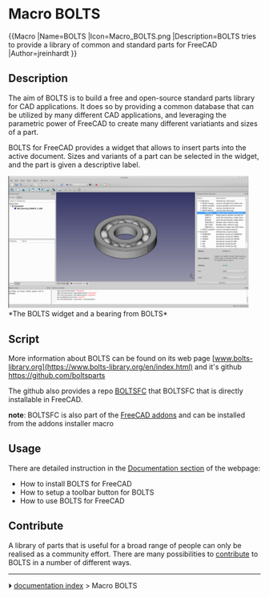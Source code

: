 # Macro BOLTS
{{Macro
|Name=BOLTS
|Icon=Macro_BOLTS.png
|Description=BOLTS tries to provide a library of common and standard parts for FreeCAD
|Author=jreinhardt
}}

## Description

The aim of BOLTS is to build a free and open-source standard parts library for CAD applications. It does so by providing a common database that can be utilized by many different CAD applications, and leveraging the parametric power of FreeCAD to create many different variatiants and sizes of a part.

BOLTS for FreeCAD provides a widget that allows to insert parts into the active document. Sizes and variants of a part can be selected in the widget, and the part is given a descriptive label.

<img alt="" src=images/freecad-bearing.png  style="width:480px;"> 
*The BOLTS widget and a bearing from BOLTS*

## Script

More information about BOLTS can be found on its web page [www.bolts-library.org](https://www.bolts-library.org/en/index.html) and it\'s github [<https://github.com/boltsparts>](https://github.com/boltsparts)

The github also provides a repo [BOLTSFC](https://github.com/boltsparts/BOLTSFC) that BOLTSFC that is directly installable in FreeCAD.

**note**: BOLTSFC is also part of the [FreeCAD addons](https://github.com/FreeCAD/FreeCAD-addons) and can be installed from the addons installer macro

## Usage

There are detailed instruction in the [Documentation section](https://github.com/boltsparts/BOLTSFC/blob/master/README.md) of the webpage:

-   How to install BOLTS for FreeCAD
-   How to setup a toolbar button for BOLTS
-   How to use BOLTS for FreeCAD

## Contribute

A library of parts that is useful for a broad range of people can only be realised as a community effort. There are many possibilities to [contribute](https://boltsparts.github.io/en/contribute.html) to BOLTS in a number of different ways.



---
⏵ [documentation index](../README.md) > Macro BOLTS
